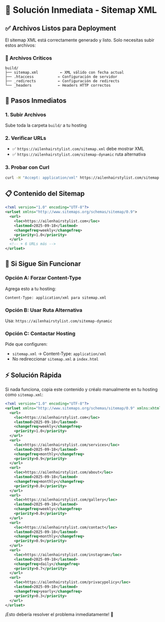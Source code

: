 # 🔧 Solución Inmediata - Sitemap XML

## ✅ Archivos Listos para Deployment

El sitemap XML está correctamente generado y listo. Solo necesitas subir estos archivos:

### 📁 Archivos Críticos
```
build/
├── sitemap.xml          ← XML válido con fecha actual
├── .htaccess           ← Configuración de servidor
├── _redirects          ← Configuración de redirects
└── _headers            ← Headers HTTP correctos
```

## 🚀 Pasos Inmediatos

### 1. Subir Archivos
Sube toda la carpeta `build/` a tu hosting

### 2. Verificar URLs
- ✅ `https://ailenhairstylist.com/sitemap.xml` debe mostrar XML
- ✅ `https://ailenhairstylist.com/sitemap-dynamic` ruta alternativa

### 3. Probar con Curl
```bash
curl -H "Accept: application/xml" https://ailenhairstylist.com/sitemap.xml
```

## 📋 Contenido del Sitemap

```xml
<?xml version="1.0" encoding="UTF-8"?>
<urlset xmlns="http://www.sitemaps.org/schemas/sitemap/0.9">
  <url>
    <loc>https://ailenhairstylist.com</loc>
    <lastmod>2025-09-18</lastmod>
    <changefreq>weekly</changefreq>
    <priority>1.0</priority>
  </url>
  <!-- + 6 URLs más -->
</urlset>
```

## 🎯 Si Sigue Sin Funcionar

### Opción A: Forzar Content-Type
Agrega esto a tu hosting:
```
Content-Type: application/xml para sitemap.xml
```

### Opción B: Usar Ruta Alternativa
Usa: `https://ailenhairstylist.com/sitemap-dynamic`

### Opción C: Contactar Hosting
Pide que configuren:
- `sitemap.xml` → Content-Type: `application/xml`
- No redireccionar `sitemap.xml` a `index.html`

## ⚡ Solución Rápida

Si nada funciona, copia este contenido y créalo manualmente en tu hosting como `sitemap.xml`:

```xml
<?xml version="1.0" encoding="UTF-8"?>
<urlset xmlns="http://www.sitemaps.org/schemas/sitemap/0.9" xmlns:xhtml="http://www.w3.org/1999/xhtml">
  <url>
    <loc>https://ailenhairstylist.com</loc>
    <lastmod>2025-09-18</lastmod>
    <changefreq>weekly</changefreq>
    <priority>1.0</priority>
  </url>
  <url>
    <loc>https://ailenhairstylist.com/services</loc>
    <lastmod>2025-09-18</lastmod>
    <changefreq>monthly</changefreq>
    <priority>0.9</priority>
  </url>
  <url>
    <loc>https://ailenhairstylist.com/about</loc>
    <lastmod>2025-09-18</lastmod>
    <changefreq>monthly</changefreq>
    <priority>0.8</priority>
  </url>
  <url>
    <loc>https://ailenhairstylist.com/gallery</loc>
    <lastmod>2025-09-18</lastmod>
    <changefreq>weekly</changefreq>
    <priority>0.8</priority>
  </url>
  <url>
    <loc>https://ailenhairstylist.com/contact</loc>
    <lastmod>2025-09-18</lastmod>
    <changefreq>monthly</changefreq>
    <priority>0.9</priority>
  </url>
  <url>
    <loc>https://ailenhairstylist.com/instagram</loc>
    <lastmod>2025-09-18</lastmod>
    <changefreq>daily</changefreq>
    <priority>0.7</priority>
  </url>
  <url>
    <loc>https://ailenhairstylist.com/privacypolicy</loc>
    <lastmod>2025-09-18</lastmod>
    <changefreq>yearly</changefreq>
    <priority>0.3</priority>
  </url>
</urlset>
```

¡Esto debería resolver el problema inmediatamente! 🎉